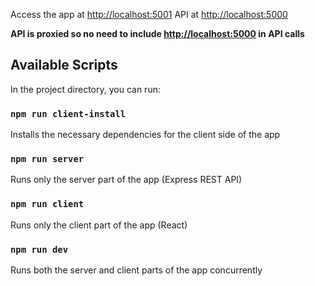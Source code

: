 Access the app at <http://localhost:5001>
API at <http://localhost:5000>

<b>API is proxied so no need to include <http://localhost:5000> in API calls</b>

## Available Scripts

In the project directory, you can run:

### `npm run client-install`

Installs the necessary dependencies for the client side of the app

### `npm run server`

Runs only the server part of the app (Express REST API)

### `npm run client`

Runs only the client part of the app (React)

### `npm run dev`

Runs both the server and client parts of the app concurrently
